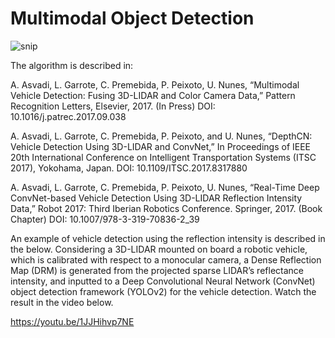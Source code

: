 # Multimodal Object Detection


![snip](https://github.com/alirezaasvadi/M2OD/blob/master/Screenshot%20from%202021-03-01%2013-14-31.png)

The algorithm is described in:

A. Asvadi, L. Garrote, C. Premebida, P. Peixoto, U. Nunes, “Multimodal Vehicle Detection: Fusing 3D-LIDAR and Color Camera Data,” Pattern Recognition Letters, Elsevier, 2017. (In Press) DOI: 10.1016/j.patrec.2017.09.038

A. Asvadi, L. Garrote, C. Premebida, P. Peixoto, and U. Nunes, “DepthCN: Vehicle Detection Using 3D-LIDAR and ConvNet,” In Proceedings of IEEE 20th International Conference on Intelligent Transportation Systems (ITSC 2017), Yokohama, Japan. DOI: 10.1109/ITSC.2017.8317880

A. Asvadi, L. Garrote, C. Premebida, P. Peixoto, U. Nunes, “Real-Time Deep ConvNet-based Vehicle Detection Using 3D-LIDAR Reflection Intensity Data,” Robot 2017: Third Iberian Robotics Conference. Springer, 2017. (Book Chapter) DOI: 10.1007/978-3-319-70836-2_39

An example of vehicle detection using the reflection intensity is described in the below.
Considering a 3D-LIDAR mounted on board a robotic vehicle, which is calibrated with respect to a monocular camera, a Dense Reflection Map (DRM) is generated from the projected sparse LIDAR’s reflectance intensity, and inputted to a Deep Convolutional Neural Network (ConvNet) object detection framework (YOLOv2) for the vehicle detection. Watch the result in the video below.

https://youtu.be/1JJHihvp7NE
